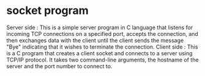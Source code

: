 # socket program  
 Server side : This is a simple server program in C language that listens for incoming TCP connections on a specified port, accepts the connection, and then exchanges data with the client until the client sends the message "Bye" indicating that it wishes to terminate the connection.
Client side : This is a C program that creates a client socket and connects to a server using TCP/IP protocol. It takes two command-line arguments, the hostname of the server and the port number to connect to.
